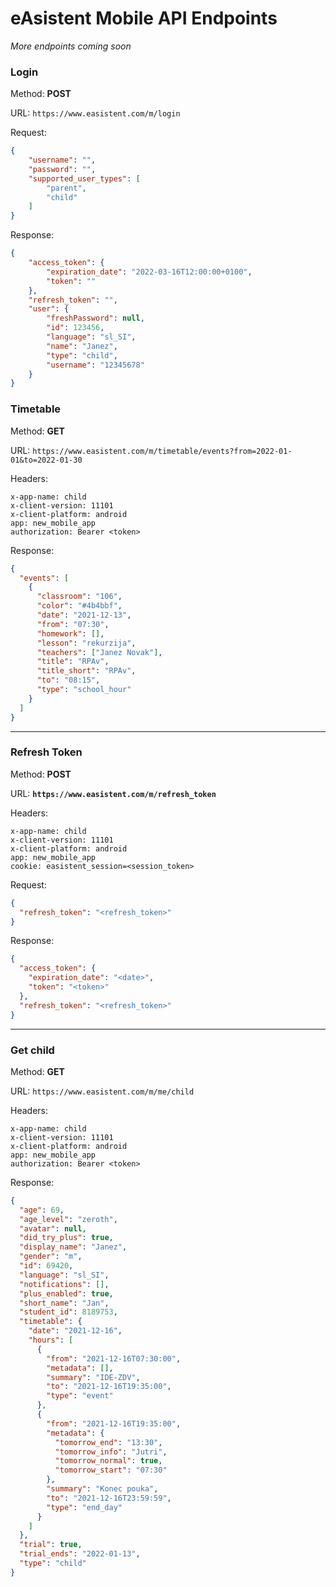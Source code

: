 # eAsistent Mobile API Endpoints

*More endpoints coming soon*

### Login

Method: **POST**

URL: `https://www.easistent.com/m/login`

Request:

```json
{
    "username": "",
    "password": "",
    "supported_user_types": [
        "parent",
        "child"
    ]
}
```

Response:

```json
{
    "access_token": {
        "expiration_date": "2022-03-16T12:00:00+0100",
        "token": ""
    },
    "refresh_token": "",
    "user": {
        "freshPassword": null,
        "id": 123456,
        "language": "sl_SI",
        "name": "Janez",
        "type": "child",
        "username": "12345678"
    }
}
```

### Timetable

Method: **GET**

URL: `https://www.easistent.com/m/timetable/events?from=2022-01-01&to=2022-01-30`

Headers:

```
x-app-name: child
x-client-version: 11101
x-client-platform: android
app: new_mobile_app
authorization: Bearer <token>
```

Response:

```json
{
  "events": [
    {
      "classroom": "106",
      "color": "#4b4bbf",
      "date": "2021-12-13",
      "from": "07:30",
      "homework": [],
      "lesson": "rekurzija",
      "teachers": ["Janez Novak"],
      "title": "RPAv",
      "title_short": "RPAv",
      "to": "08:15",
      "type": "school_hour"
    }
  ]
}
```

---

### Refresh Token

Method: **POST**

URL: **`https://www.easistent.com/m/refresh_token`**

Headers:

```
x-app-name:	child
x-client-version: 11101
x-client-platform: android
app: new_mobile_app
cookie:	easistent_session=<session_token>
```

Request:

```json
{
  "refresh_token": "<refresh_token>"
}
```

Response:

```json
{
  "access_token": {
    "expiration_date": "<date>",
    "token": "<token>"
  },
  "refresh_token": "<refresh_token>"
}
```

---

### Get child

Method: **GET**

URL: `https://www.easistent.com/m/me/child`

Headers:

```
x-app-name: child
x-client-version: 11101
x-client-platform: android
app: new_mobile_app
authorization: Bearer <token>
```

Response:

```json
{
  "age": 69,
  "age_level": "zeroth",
  "avatar": null,
  "did_try_plus": true,
  "display_name": "Janez",
  "gender": "m",
  "id": 69420,
  "language": "sl_SI",
  "notifications": [],
  "plus_enabled": true,
  "short_name": "Jan",
  "student_id": 8189753,
  "timetable": {
    "date": "2021-12-16",
    "hours": [
      {
        "from": "2021-12-16T07:30:00",
        "metadata": [],
        "summary": "IDE-ZDV",
        "to": "2021-12-16T19:35:00",
        "type": "event"
      },
      {
        "from": "2021-12-16T19:35:00",
        "metadata": {
          "tomorrow_end": "13:30",
          "tomorrow_info": "Jutri",
          "tomorrow_normal": true,
          "tomorrow_start": "07:30"
        },
        "summary": "Konec pouka",
        "to": "2021-12-16T23:59:59",
        "type": "end_day"
      }
    ]
  },
  "trial": true,
  "trial_ends": "2022-01-13",
  "type": "child"
}
```
